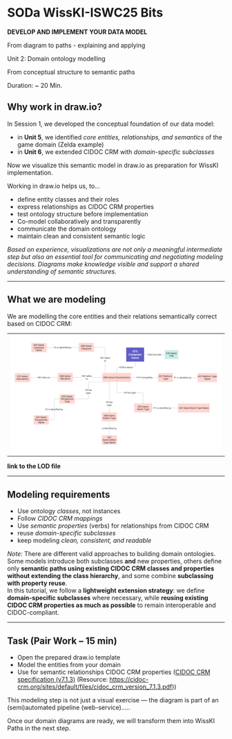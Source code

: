 <!--
*titel:
*author:in/urheber:in: 
orcid: 
email: SODa@sammlungen.io
*lizenz: cc by
lizenzlink: https://creativecommons.org/
*persistenter OER link: 
language: 
version:  v1
beschreibung: 
format: SODa WissKI How-to-Tutorial
modultitel: 
modul: Unit 1
einheitstitel: 
eiheit: Einheit 1
lernziel: 

baustein:
zielgruppe: https://zenodo.org/records/15574575
gestaltungsprinzip: 
keywords: ???
erstellungsdatum: 

technische metadaten:
medientyp: text
dateiformat: .md
dauer: 
größe:
software: Web

icon: /assets/SODa-Logo_full.svg

link: https://raw.githubusercontent.com/chastik/WissKI/refs/heads/main/soda.css

-->

# SODa WissKI-ISWC25 Bits

**DEVELOP AND IMPLEMENT YOUR DATA MODEL** 

From diagram to paths - explaining and applying

Unit 2: Domain ontology modelling

From conceptual structure to semantic paths 

Duration: ~ 20 Min.

## Why work in draw.io?

In Session 1, we developed the conceptual foundation of our data model:

* in **Unit 5**, we identified *core entities, relationships, and semantics* of the game domain (Zelda example)
* in **Unit 6**, we extended CIDOC CRM with *domain-specific subclasses* 

Now we visualize this semantic model in draw.io as preparation for WissKI implementation.

Working in draw.io helps us, to...

* define entity classes and their roles
* express relationships as CIDOC CRM properties
* test ontology structure before implementation
* Co-model collaboratively and transparently
* communicate the domain ontology
* maintain clean and consistent semantic logic

*Based on experience, visualizations are not only a meaningful intermediate step but also an essential tool for communicating and negotiating modeling decisions. Diagrams make knowledge visible and support a shared understanding of semantic structures.*

---

## What we are modeling

We are modelling the core entities and their relations semantically correct based on CIDOC CRM:

<table>
  <tr>
    <td><img src="../assets/Mindmap.png" alt="Conceptual Mindmap" width="100%"></td>
  </tr>
</table>  

__link to the LOD file__

---

## Modeling requirements

* Use ontology *classes*, not instances
* Follow *CIDOC CRM mappings* 
* Use *semantic properties* (verbs) for relationships from CIDOC CRM
* reuse *domain-specific subclasses* 
* keep modeling *clean, consistent, and readable*

*Note:* There are different valid approaches to building domain ontologies. Some models introduce both subclasses **and** new properties, others define only **semantic paths using existing CIDOC CRM classes and properties without extending the class hierarchy**, and some combine **subclassing with property reuse**.  
In this tutorial, we follow a **lightweight extension strategy**: we define **domain-specific subclasses** where necessary, while **reusing existing CIDOC CRM properties as much as possible** to remain interoperable and CIDOC-compliant.

---

## Task (Pair Work – 15 min)

* Open the prepared draw.io template
* Model the entities from your domain
* Use for semantic relationships CIDOC CRM properties ([CIDOC CRM specification (v7.1.3)](https://cidoc-crm.org/sites/default/files/cidoc_crm_version_7.1.3.pdf) (Resource: https://cidoc-crm.org/sites/default/files/cidoc_crm_version_7.1.3.pdf))

This modeling step is not just a visual exercise — the diagram is part of an (semi)automated pipeline (web-service).....

Once our domain diagrams are ready, we will transform them into WissKI Paths in the next step.




